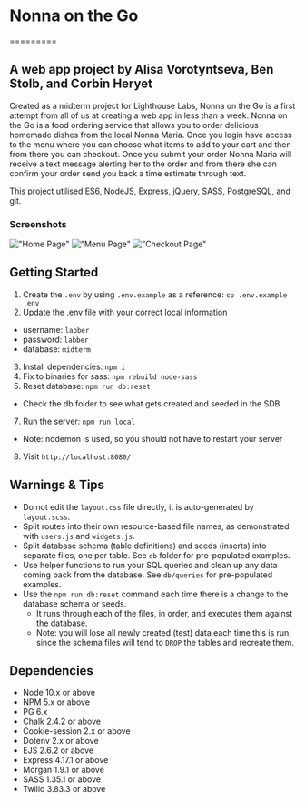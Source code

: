 # Nonna on the Go
=========
## A web app project by Alisa Vorotyntseva, Ben Stolb, and Corbin Heryet
Created as a midterm project for Lighthouse Labs, Nonna on the Go is a first attempt from all of us at creating a web app in less than a week. Nonna on the Go is a food ordering service that allows you to order delicious homemade dishes from the local Nonna Maria. Once you login have access to the menu where you can choose what items to add to your cart and then from there you can checkout. Once you submit your order Nonna Maria will receive a text message alerting her to the order and from there she can confirm your order send you back a time estimate through text. 

This project utilised ES6, NodeJS, Express, jQuery, SASS, PostgreSQL, and git. 

### Screenshots
!["Home Page"](https://github.com/vorotyna/granny-on-the-go/blob/master/public/images/home-page.png)
!["Menu Page"](https://github.com/vorotyna/granny-on-the-go/blob/master/public/images/menu-page.png)
!["Checkout Page"](https://github.com/vorotyna/granny-on-the-go/blob/master/public/images/order-page.png)
## Getting Started

1. Create the `.env` by using `.env.example` as a reference: `cp .env.example .env`
2. Update the .env file with your correct local information 
  - username: `labber` 
  - password: `labber` 
  - database: `midterm`
3. Install dependencies: `npm i`
4. Fix to binaries for sass: `npm rebuild node-sass`
5. Reset database: `npm run db:reset`
  - Check the db folder to see what gets created and seeded in the SDB
7. Run the server: `npm run local`
  - Note: nodemon is used, so you should not have to restart your server
8. Visit `http://localhost:8080/`

## Warnings & Tips

- Do not edit the `layout.css` file directly, it is auto-generated by `layout.scss`.
- Split routes into their own resource-based file names, as demonstrated with `users.js` and `widgets.js`.
- Split database schema (table definitions) and seeds (inserts) into separate files, one per table. See `db` folder for pre-populated examples. 
- Use helper functions to run your SQL queries and clean up any data coming back from the database. See `db/queries` for pre-populated examples.
- Use the `npm run db:reset` command each time there is a change to the database schema or seeds. 
  - It runs through each of the files, in order, and executes them against the database. 
  - Note: you will lose all newly created (test) data each time this is run, since the schema files will tend to `DROP` the tables and recreate them.

## Dependencies

- Node 10.x or above
- NPM 5.x or above
- PG 6.x
- Chalk 2.4.2 or above
- Cookie-session 2.x or above
- Dotenv 2.x or above
- EJS 2.6.2 or above
- Express 4.17.1 or above
- Morgan 1.9.1 or above
- SASS 1.35.1 or above
- Twilio 3.83.3 or above
